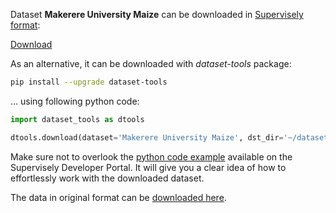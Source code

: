 Dataset **Makerere University Maize** can be downloaded in [Supervisely format](https://developer.supervisely.com/api-references/supervisely-annotation-json-format):

 [Download](https://assets.supervisely.com/remote/eyJsaW5rIjogImZzOi8vYXNzZXRzLzMzODBfTWFrZXJlcmUgVW5pdmVyc2l0eSBNYWl6ZS9tYWtlcmVyZS11bml2ZXJzaXR5LW1haXplLURhdGFzZXROaW5qYS50YXIiLCAic2lnIjogIml5YW44eDlOb2xRM2NFZUdxeGhaS2p0NncyMHR6NlpINU5KZ3NFSkl0dnM9In0=)

As an alternative, it can be downloaded with *dataset-tools* package:
``` bash
pip install --upgrade dataset-tools
```

... using following python code:
``` python
import dataset_tools as dtools

dtools.download(dataset='Makerere University Maize', dst_dir='~/dataset-ninja/')
```
Make sure not to overlook the [python code example](https://developer.supervisely.com/getting-started/python-sdk-tutorials/iterate-over-a-local-project) available on the Supervisely Developer Portal. It will give you a clear idea of how to effortlessly work with the downloaded dataset.

The data in original format can be [downloaded here](https://dataverse.harvard.edu/dataset.xhtml?persistentId=doi:10.7910/DVN/LPGHKK#).